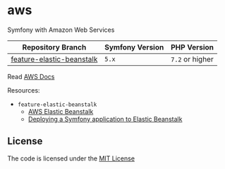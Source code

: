 # aws

Symfony with Amazon Web Services

| Repository Branch              | Symfony Version | PHP Version     |
|--------------------------------|-----------------|-----------------|
| [feature-elastic-beanstalk][1] | `5.x`           | `7.2` or higher |


Read [AWS Docs](https://aws.amazon.com)

Resources:
- `feature-elastic-beanstalk`
  - [AWS Elastic Beanstalk](https://aws.amazon.com/elasticbeanstalk/)
  - [Deploying a Symfony application to Elastic Beanstalk](https://docs.aws.amazon.com/elasticbeanstalk/latest/dg/php-symfony-tutorial.html)

[1]: https://github.com/habibun/aws/tree/feature-elastic-beanstalk

## License
The code is licensed under the [MIT License](https://github.com/habibun/aws/blob/master/LICENSE)
